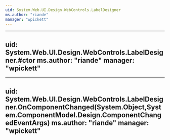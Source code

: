 ```yaml
---
uid: System.Web.UI.Design.WebControls.LabelDesigner
ms.author: "riande"
manager: "wpickett"
---
```


---
uid: System.Web.UI.Design.WebControls.LabelDesigner.#ctor
ms.author: "riande"
manager: "wpickett"
---

---
uid: System.Web.UI.Design.WebControls.LabelDesigner.OnComponentChanged(System.Object,System.ComponentModel.Design.ComponentChangedEventArgs)
ms.author: "riande"
manager: "wpickett"
---
